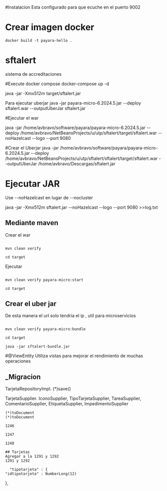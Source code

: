 #Instalacion
Esta configurado para que ecuche en el puerto 9002



# Crear imagen docker
 
```shell
docker build -t payara-hello .

```

# sftalert
sistema de accreditaciones



#Execute docker compose
docker-compose up -d

java -jar -Xmx512m target/sftalert.jar 



Para ejecutar uberjar
java -jar payara-micro-6.2024.5.jar --deploy sftalert.war --outputUberJar sftalert.jar


#Ejecutar el war


java -jar /home/avbravo/software/payara/payara-micro-6.2024.5.jar  --deploy /home/avbravo/NetBeansProjects/u/utp/sftalert/target/sftalert.war --noHazelcast --logo --port 9080


#Crear  el Uberjar
java -jar   /home/avbravo/software/payara/payara-micro-6.2024.5.jar --deploy /home/avbravo/NetBeansProjects/u/utp/sftalert/sftalert/target/sftalert.war --outputUberJar /home/avbravo/Descargas/sftalert.jar 



# Ejecutar JAR

Use --noHazelcast en lugar de --nocluster
 
 java -jar -Xmx512m sftalert.jar --noHazelcast --logo --port 9080 >>log.txt


## Mediante maven

Crear el war
```shell

mvn clean verify

cd target

````


Ejecutar 

```shell

mvn clean verify payara-micro:start

cd target

````

## Crear el uber jar

De esta manera el url solo tendria el ip , util para microservicios

```shell

mvn clean verify payara-micro:bundle

cd target

java -jar sftalert-bundle.jar
````

#@ViewEntity
Utiliza vistas para mejorar el rendimiento de muchas operaciones



## _Migracion

TarjetaRepositoryImpl.
   (*)save()

TarjetaSupplier. IconoSupplier, TipoTarjetaSupplier, TareaSupplier, ComentarioSupplier, EtiquetaSupplier, ImpedimentoSupplier

    (*)toDocument
    (*)toDocument
    
    1246
    
    1247
    
    1248
    
    ## Tarjetas
    Agregar a la 1291 y 1292
    1291 y 1292
    
      "tipotarjeta" : {
    "idtipotarjeta" : NumberLong(12)
  },
